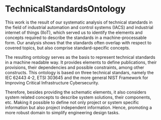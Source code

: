 # TechnicalStandardsOntology

This work is the result of our systematic analysis of technical standards in the field of industrial automation and control
systems (IACS) and industrial internet of things (IIoT), which served us to identify the elements and concepts required to describe the standards in a machine-processable form. Our analysis shows that the standards often overlap with respect to covered topics, but also comprise standard-specific concepts.


The resulting ontology serves as the basis to represent technical standards in a machine readable way. It provides elements to define publications, their provisions, their dependencies and possible constraints, among other constructs. This ontology is based on three technical standars, namely the IEC 62443 4-2, ETSI 303645 and the more general NIST Framework  for Improving
Critical Infrastructure Cybersecurity.

Therefore, besides providing the schematic elements,  it also considers system related concepts to describe system solutions, their components, etc. Making it possible to define not only project or system specific information but also project independent information. Hence, promoting a more robust domain to simplify engineering design tasks.
